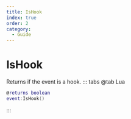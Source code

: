 ```yaml
---
title: IsHook
index: true
order: 2
category:
  - Guide
---
```


# IsHook
Returns if the event is a hook.
::: tabs
@tab Lua
```lua
@returns boolean
event:IsHook()
```

:::